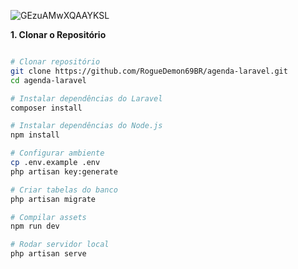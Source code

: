 
![GEzuAMwXQAAYKSL](https://github.com/user-attachments/assets/7fe12dc9-701d-4b64-b759-c53a5f3878c4)

**1. Clonar o Repositório**

```bash

# Clonar repositório
git clone https://github.com/RogueDemon69BR/agenda-laravel.git
cd agenda-laravel

# Instalar dependências do Laravel
composer install

# Instalar dependências do Node.js
npm install

# Configurar ambiente
cp .env.example .env
php artisan key:generate

# Criar tabelas do banco
php artisan migrate

# Compilar assets
npm run dev

# Rodar servidor local
php artisan serve

